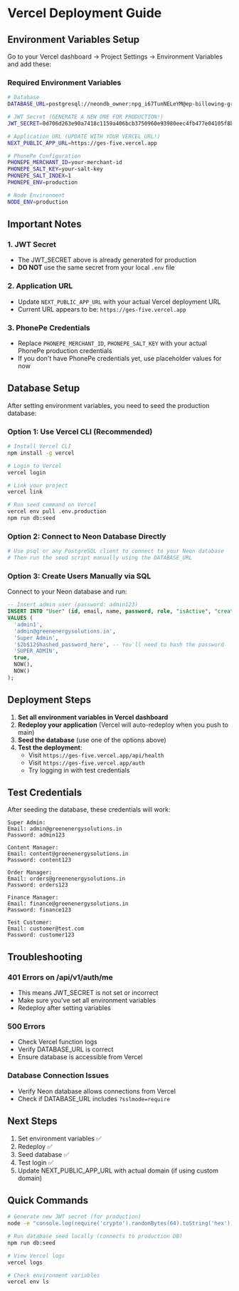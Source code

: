 # Vercel Deployment Guide

## Environment Variables Setup

Go to your Vercel dashboard → Project Settings → Environment Variables and add these:

### Required Environment Variables

```bash
# Database
DATABASE_URL=postgresql://neondb_owner:npg_i67TunNELeYM@ep-billowing-grass-a16ac6k6-pooler.ap-southeast-1.aws.neon.tech/neondb?sslmode=require&channel_binding=require

# JWT Secret (GENERATE A NEW ONE FOR PRODUCTION!)
JWT_SECRET=0d706d263e90a7418c1159a406bcb3750960e93980eec4fb477e04105f8b769a6e2c31938c30f108d954039838a6a962b59ef1be6046d9c5fa83a9b99fdeb973

# Application URL (UPDATE WITH YOUR VERCEL URL!)
NEXT_PUBLIC_APP_URL=https://ges-five.vercel.app

# PhonePe Configuration
PHONEPE_MERCHANT_ID=your-merchant-id
PHONEPE_SALT_KEY=your-salt-key
PHONEPE_SALT_INDEX=1
PHONEPE_ENV=production

# Node Environment
NODE_ENV=production
```

## Important Notes

### 1. JWT Secret
- The JWT_SECRET above is already generated for production
- **DO NOT** use the same secret from your local `.env` file

### 2. Application URL
- Update `NEXT_PUBLIC_APP_URL` with your actual Vercel deployment URL
- Current URL appears to be: `https://ges-five.vercel.app`

### 3. PhonePe Credentials
- Replace `PHONEPE_MERCHANT_ID`, `PHONEPE_SALT_KEY` with your actual PhonePe production credentials
- If you don't have PhonePe credentials yet, use placeholder values for now

## Database Setup

After setting environment variables, you need to seed the production database:

### Option 1: Use Vercel CLI (Recommended)

```bash
# Install Vercel CLI
npm install -g vercel

# Login to Vercel
vercel login

# Link your project
vercel link

# Run seed command on Vercel
vercel env pull .env.production
npm run db:seed
```

### Option 2: Connect to Neon Database Directly

```bash
# Use psql or any PostgreSQL client to connect to your Neon database
# Then run the seed script manually using the DATABASE_URL
```

### Option 3: Create Users Manually via SQL

Connect to your Neon database and run:

```sql
-- Insert admin user (password: admin123)
INSERT INTO "User" (id, email, name, password, role, "isActive", "createdAt", "updatedAt")
VALUES (
  'admin1',
  'admin@greenenergysolutions.in',
  'Super Admin',
  '$2b$12$hashed_password_here', -- You'll need to hash the password
  'SUPER_ADMIN',
  true,
  NOW(),
  NOW()
);
```

## Deployment Steps

1. **Set all environment variables in Vercel dashboard**
2. **Redeploy your application** (Vercel will auto-redeploy when you push to main)
3. **Seed the database** (use one of the options above)
4. **Test the deployment**:
   - Visit `https://ges-five.vercel.app/api/health`
   - Visit `https://ges-five.vercel.app/auth`
   - Try logging in with test credentials

## Test Credentials

After seeding the database, these credentials will work:

```
Super Admin:
Email: admin@greenenergysolutions.in
Password: admin123

Content Manager:
Email: content@greenenergysolutions.in
Password: content123

Order Manager:
Email: orders@greenenergysolutions.in
Password: orders123

Finance Manager:
Email: finance@greenenergysolutions.in
Password: finance123

Test Customer:
Email: customer@test.com
Password: customer123
```

## Troubleshooting

### 401 Errors on /api/v1/auth/me
- This means JWT_SECRET is not set or incorrect
- Make sure you've set all environment variables
- Redeploy after setting variables

### 500 Errors
- Check Vercel function logs
- Verify DATABASE_URL is correct
- Ensure database is accessible from Vercel

### Database Connection Issues
- Verify Neon database allows connections from Vercel
- Check if DATABASE_URL includes `?sslmode=require`

## Next Steps

1. Set environment variables ✅
2. Redeploy ✅
3. Seed database ✅
4. Test login ✅
5. Update NEXT_PUBLIC_APP_URL with actual domain (if using custom domain)

## Quick Commands

```bash
# Generate new JWT secret (for production)
node -e "console.log(require('crypto').randomBytes(64).toString('hex'))"

# Run database seed locally (connects to production DB)
npm run db:seed

# View Vercel logs
vercel logs

# Check environment variables
vercel env ls
```
